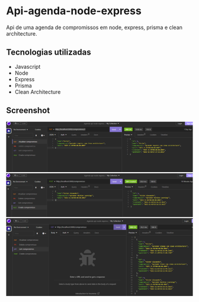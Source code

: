 # Api-agenda-node-express
Api de uma agenda de compromissos em node, express, prisma e clean architecture.

## Tecnologias utilizadas

<ul>
  <li>Javascript</li>
  <li>Node</li>
  <li>Express</li>
  <li>Prisma</li>
  <li>Clean Architecture</li>
</ul>

## Screenshot

<img src="screenshot.png">
<img src="screenshot2.png">
<img src="screenshot3.png">

